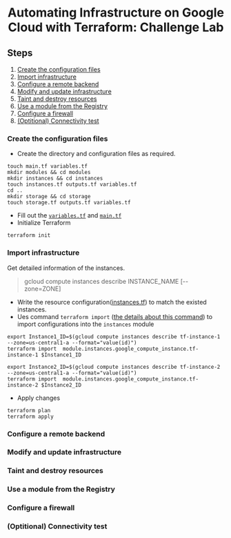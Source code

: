 <h1 align='center'>Automating Infrastructure on Google Cloud with Terraform: Challenge Lab</h1>

<h2> Steps </h2>

1. [Create the configuration files](#1)
1. [Import infrastructure](#2)
1. [Configure a remote backend](#3)
1. [Modify and update infrastructure](#4)
1. [Taint and destroy resources](#5)
1. [Use a module from the Registry](#6)
1. [Configure a firewall](#7)
1. [(Optitional) Connectivity test](#8)

<h3 id=1>Create the configuration files</h3>

* Create the directory and configuration files as required.
```
touch main.tf variables.tf
mkdir modules && cd modules
mkdir instances && cd instances
touch instances.tf outputs.tf variables.tf
cd ..
mkdir storage && cd storage
touch storage.tf outputs.tf variables.tf
```

* Fill out the [`variables.tf`](../../blob/main/Automating%20Infrastructure%20(Terraform)/variables.tf) and [`main.tf`](../../blob/main/Automating%20Infrastructure%20(Terraform)/main.tf) 
* Initialize Terraform
```
terraform init
```

<h3 id=2>Import infrastructure</h3>

  Get detailed information of the instances.
  > gcloud compute instances describe INSTANCE_NAME [--zone=ZONE] 

* Write the resource configuration([instances.tf](../../blob/main/Automating%20Infrastructure%20(Terraform)/modules/instances/instances.tf)) to match the existed instances.
* Ues command `terraform import` ([the details about this command](https://www.terraform.io/docs/extend/resources/import.html)) to import configurations into the `instances` module
```
export Instance1_ID=$(gcloud compute instances describe tf-instance-1 --zone=us-central1-a --format="value(id)")
terraform import  module.instances.google_compute_instance.tf-instance-1 $Instance1_ID
```
```
export Instance2_ID=$(gcloud compute instances describe tf-instance-2 --zone=us-central1-a --format="value(id)")
terraform import  module.instances.google_compute_instance.tf-instance-2 $Instance2_ID
```

* Apply changes
```
terraform plan
terraform apply
```
<h3 id=3>Configure a remote backend</h3>
<h3 id=4>Modify and update infrastructure</h3>
<h3 id=5>Taint and destroy resources</h3>
<h3 id=6>Use a module from the Registry</h3>
<h3 id=7>Configure a firewall</h3>
<h3 id=8>(Optitional) Connectivity test</h3>
